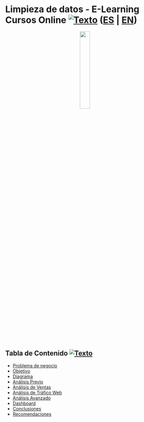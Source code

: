 <a name="Inicio"></a>    
# Limpieza de datos - E-Learning Cursos Online [![Texto](https://user-images.githubusercontent.com/116538899/231064143-c080de13-8be9-4321-8694-e62539263f5a.png)](#Tabla-de-contenido2) ([ES]() | [EN]())
  
<p align = 'center'><img src="https://user-images.githubusercontent.com/116538899/235765262-8acfe1d1-a637-4ef7-adeb-b1880368c671.jpg" width ="25%"></p>
  
  
  
<a name="Tabla-de-contenido2"></a>
## Tabla de Contenido [![Texto](https://user-images.githubusercontent.com/116538899/231064143-c080de13-8be9-4321-8694-e62539263f5a.png)](#Tabla-de-contenido2)
- [Problema de negocio](#Problema)
- [Objetivo](#Objetivo2)
- [Diagrama](#Diagrama2)
- [Análisis Previo](#Análisis-Previo2)   
- [Análisis de Ventas](#Análisis-de-Ventas2)
- [Análisis de Tráfico Web](#Análisis-de-Tráfico-Web2)
- [Análisis Avanzado](#Análisis-Avanzado2)
- [Dashboard](#Visualización-en-Looker2)   
- [Conclusiones](#Conclusiones2) 
- [Recomendaciones](#Recomendaciones2) 
